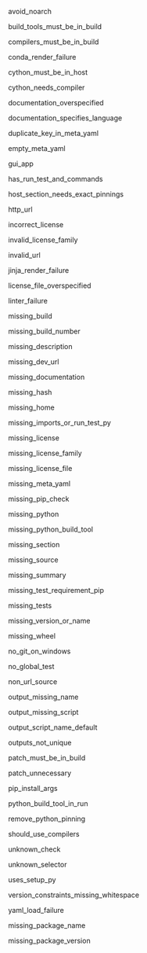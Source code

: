 avoid_noarch

build_tools_must_be_in_build

compilers_must_be_in_build

conda_render_failure

cython_must_be_in_host

cython_needs_compiler

documentation_overspecified

documentation_specifies_language

duplicate_key_in_meta_yaml

empty_meta_yaml

gui_app

has_run_test_and_commands

host_section_needs_exact_pinnings

http_url

incorrect_license

invalid_license_family

invalid_url

jinja_render_failure

license_file_overspecified

linter_failure

missing_build

missing_build_number

missing_description

missing_dev_url

missing_documentation

missing_hash

missing_home

missing_imports_or_run_test_py

missing_license

missing_license_family

missing_license_file

missing_meta_yaml

missing_pip_check

missing_python

missing_python_build_tool

missing_section

missing_source

missing_summary

missing_test_requirement_pip

missing_tests

missing_version_or_name

missing_wheel

no_git_on_windows

no_global_test

non_url_source

output_missing_name

output_missing_script

output_script_name_default

outputs_not_unique

patch_must_be_in_build

patch_unnecessary

pip_install_args

python_build_tool_in_run

remove_python_pinning

should_use_compilers

unknown_check

unknown_selector

uses_setup_py

version_constraints_missing_whitespace

yaml_load_failure

missing_package_name

missing_package_version
